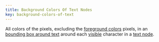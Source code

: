 ```yaml
---
title: Background Colors Of Text Nodes
key: background-colors-of-text
---
```


All colors of the pixels, excluding the [foreground colors](#foreground-colors-of-text) pixels, in an [bounding box around text](#bounding-box-around-text) around each [visible](#visible) character in a [text node](https://dom.spec.whatwg.org/#text).
